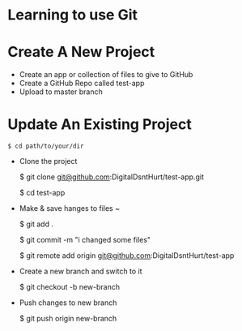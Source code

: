 # Learning to use Git

# Create A New Project
* Create an app or collection of files to give to GitHub
* Create a GitHub Repo called test-app
* Upload to master branch

# Update An Existing Project
	
	$ cd path/to/your/dir

* Clone the project
	
	$ git clone git@github.com:DigitalDsntHurt/test-app.git
	
	$ cd test-app

* Make & save hanges to files ~

	$ git add .

	$ git commit -m "i changed some files"

	$ git remote add origin git@github.com:DigitalDsntHurt/test-app

* Create a new branch and switch to it

	$ git checkout -b new-branch

* Push changes to new branch

	$ git push origin new-branch